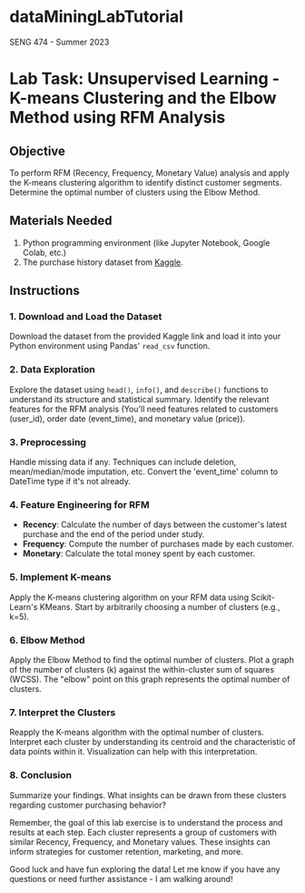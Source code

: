 # dataMiningLabTutorial
SENG 474 - Summer 2023

# Lab Task: Unsupervised Learning - K-means Clustering and the Elbow Method using RFM Analysis

## Objective
To perform RFM (Recency, Frequency, Monetary Value) analysis and apply the K-means clustering algorithm to identify distinct customer segments. Determine the optimal number of clusters using the Elbow Method.

## Materials Needed
1. Python programming environment (like Jupyter Notebook, Google Colab, etc.)
2. The purchase history dataset from [Kaggle](https://www.kaggle.com/datasets/mkechinov/ecommerce-purchase-history-from-electronics-store).

## Instructions

### 1. Download and Load the Dataset
Download the dataset from the provided Kaggle link and load it into your Python environment using Pandas' `read_csv` function.

### 2. Data Exploration
Explore the dataset using `head()`, `info()`, and `describe()` functions to understand its structure and statistical summary. Identify the relevant features for the RFM analysis (You'll need features related to customers (user_id), order date (event_time), and monetary value (price)).

### 3. Preprocessing
Handle missing data if any. Techniques can include deletion, mean/median/mode imputation, etc. Convert the 'event_time' column to DateTime type if it's not already.

### 4. Feature Engineering for RFM
- **Recency**: Calculate the number of days between the customer's latest purchase and the end of the period under study.
- **Frequency**: Compute the number of purchases made by each customer.
- **Monetary**: Calculate the total money spent by each customer.

### 5. Implement K-means
Apply the K-means clustering algorithm on your RFM data using Scikit-Learn's KMeans. Start by arbitrarily choosing a number of clusters (e.g., k=5).

### 6. Elbow Method
Apply the Elbow Method to find the optimal number of clusters. Plot a graph of the number of clusters (k) against the within-cluster sum of squares (WCSS). The "elbow" point on this graph represents the optimal number of clusters.

### 7. Interpret the Clusters
Reapply the K-means algorithm with the optimal number of clusters. Interpret each cluster by understanding its centroid and the characteristic of data points within it. Visualization can help with this interpretation.

### 8. Conclusion
Summarize your findings. What insights can be drawn from these clusters regarding customer purchasing behavior?

Remember, the goal of this lab exercise is to understand the process and results at each step. Each cluster represents a group of customers with similar Recency, Frequency, and Monetary values. These insights can inform strategies for customer retention, marketing, and more.

Good luck and have fun exploring the data! Let me know if you have any questions or need further assistance - I am walking around!
